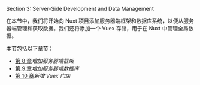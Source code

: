 Section 3: Server-Side Development and Data Management

在本节中，我们将开始向 Nuxt 项目添加服务器端框架和数据库系统，以便从服务器端管理和获取数据。我们还将添加一个 Vuex 存储，用于在 Nuxt 中管理全局数据。

本节包括以下章节：

*   [第 8 章](08.html)*增加服务器端框架*
*   [第 9 章](09.html)*增加服务器端数据库*
*   [第 10 章](10.html)*新增 Vuex 门店*